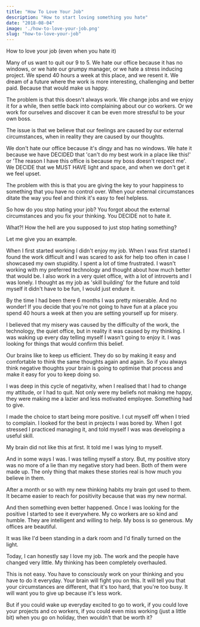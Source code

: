 ```yaml
---
title: "How To Love Your Job"
description: "How to start loving something you hate"
date: "2018-08-04"
image: './how-to-love-your-job.png'
slug: "how-to-love-your-job"
---
```

How to love your job (even when you hate it)

Many of us want to quit our 9 to 5. We hate our office because it has no windows, or we hate our grumpy manager, or we hate a stress inducing project. We spend 40 hours a week at this place, and we resent it. We dream of a future where the work is more interesting, challenging and better paid. Because that would make us happy.

The problem is that this doesn't always work. We change jobs and we enjoy it for a while, then settle back into complaining about our co workers. Or we work for ourselves and discover it can be even more stressful to be your own boss.

The issue is that we believe that our feelings are caused by our external circumstances, when in reality they are caused by our thoughts.

We don't hate our office because it's dingy and has no windows. We hate it because we have DECIDED that 'can't do my best work in a place like this!' or 'The reason I have this office is because my boss doesn't respect me'. We DECIDE that we MUST HAVE light and space, and when we don't get it we feel upset.

The problem with this is that you are giving the key to your happiness to something that you have no control over. When your external circumstances ditate the way you feel and think it's easy to feel helpless.

So how do you stop hating your job? You forgot about the external circumstances and you fix your thinking. You DECIDE not to hate it.

What?! How the hell are you supposed to just stop hating something?

Let me give you an example.

When I first started working I didn't enjoy my job. When I was first started I found the work difficult and I was scared to ask for help too often in case I showcased my own stupidity. I spent a lot of time frustrated. I wasn't working with my preferred technology and thought about how much better that would be. I also work in a very quiet office, with a lot of introverts and I was lonely. I thought as my job as 'skill building' for the future and told myself it didn't have to be fun, I would just endure it.

By the time I had been there 6 months I was pretty miserable. And no wonder! If you decide that you're not going to have fun at a place you spend 40 hours a week at then you are setting yourself up for misery.

I believed that my misery was caused by the difficulty of the work, the technology, the quiet office, but in reality it was caused by my thinking. I was waking up every day telling myself I wasn't going to enjoy it. I was looking for things that would confirm this belief.

Our brains like to keep us efficient. They do so by making it easy and comfortable to think the same thoughts again and again. So if you always think negative thoughts your brain is going to optimise that process and make it easy for you to keep doing so.

I was deep in this cycle of negativity, when I realised that I had to change my attitude, or I had to quit. Not only were my beliefs not making me happy, they were making me a lazier and less motivated employee. Something had to give.

I made the choice to start being more positive. I cut myself off when I tried to complain. I looked for the best in projects I was bored by. When I got stressed I practiced managing it, and told myself I was was developing a useful skill.

My brain did not like this at first. It told me I was lying to myself.

And in some ways I was. I was telling myself a story. But, my positive story was no more of a lie than my negative story had been. Both of them were made up. The only thing that makes these stories real is how much you believe in them.

After a month or so with my new thinking habits my brain got used to them. It became easier to reach for positivity because that was my new normal.

And then something even better happened. Once I was looking for the positive I started to see it everywhere. My co workers are so kind and humble. They are intelligent and willing to help. My boss is so generous. My offices are beautiful.

It was like I'd been standing in a dark room and I'd finally turned on the light.

Today, I can honestly say I love my job. The work and the people have changed very little. My thinking has been completely overhauled.

This is not easy. You have to consciously work on your thinking and you have to do it everyday. Your brain will fight you on this. It will tell you that your circumstances are different, that it's too hard, that you're too busy. It will want you to give up because it's less work.

But if you could wake up everyday excited to go to work, if you could love your projects and co workers, if you could even miss working (just a little bit) when you go on holiday, then wouldn't that be worth it?
